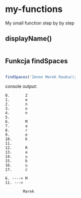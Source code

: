 # my-functions
My small function step by by step

## displayName()

```text

```

## Funkcja findSpaces

```javascript

findSpaces('Zenon Marek Raubuć);

```

console output:

```text
0.       Z
1.       e
2.       n
3.       o
4.       n
5.
6.       M
7.       a
8.       r
9.       e
10.      k
11.
12.      R
13.      a
14.      u
15.      b
16.      u
17.      ć

6. ----> M
11. --->

        Marek
```

## 
